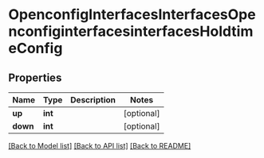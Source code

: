 # OpenconfigInterfacesInterfacesOpenconfiginterfacesinterfacesHoldtimeConfig

## Properties
Name | Type | Description | Notes
------------ | ------------- | ------------- | -------------
**up** | **int** |  | [optional] 
**down** | **int** |  | [optional] 

[[Back to Model list]](../README.md#documentation-for-models) [[Back to API list]](../README.md#documentation-for-api-endpoints) [[Back to README]](../README.md)


